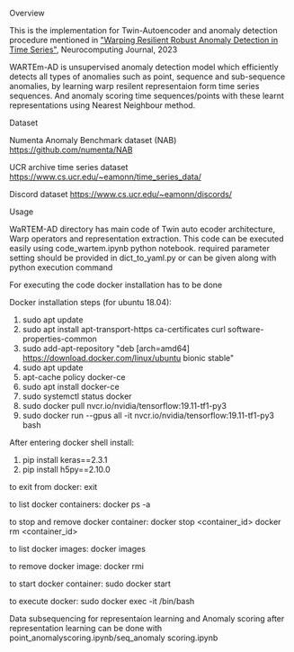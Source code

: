 Overview

This is the implementation for Twin-Autoencoder and anomaly detection procedure mentioned in 
<a href="https://www.sciencedirect.com/science/article/abs/pii/S0925231222011249">"Warping Resilient Robust Anomaly Detection in Time Series"</a>, Neurocomputing Journal, 2023


WARTEm-AD is unsupervised anomaly detection model which efficiently detects all types of anomalies such as point, sequence and sub-sequence anomalies, by learning warp resilent representaion form time series sequences. And anomaly scoring time sequences/points with these learnt representations using Nearest Neighbour method.

Dataset

Numenta Anomaly Benchmark dataset (NAB)
https://github.com/numenta/NAB

UCR archive time series dataset
https://www.cs.ucr.edu/~eamonn/time_series_data/

Discord dataset
https://www.cs.ucr.edu/~eamonn/discords/

Usage

WaRTEM-AD directory has main code of Twin auto ecoder architecture, Warp operators and representation extraction. This code can be executed easily using code_wartem.ipynb python notebook. required parameter setting should be provided in dict_to_yaml.py or can be given along with python execution command

For executing the code docker installation has to be done

Docker installation steps (for ubuntu 18.04):
1) sudo apt update
2) sudo apt install apt-transport-https ca-certificates curl software-properties-common
3) sudo add-apt-repository "deb [arch=amd64] https://download.docker.com/linux/ubuntu bionic stable"
4) sudo apt update
5) apt-cache policy docker-ce
6) sudo apt install docker-ce
7) sudo systemctl status docker
8) sudo docker pull nvcr.io/nvidia/tensorflow:19.11-tf1-py3
9) sudo docker run --gpus all -it nvcr.io/nvidia/tensorflow:19.11-tf1-py3 bash
   

After entering docker shell install:

1) pip install keras==2.3.1
2) pip install h5py==2.10.0

to exit from docker:
exit

to list docker containers:
docker ps -a

to stop and remove docker container:
docker stop <container_id>
docker rm <container_id>

to list docker images:
docker images

to remove docker image:
docker rmi <image id>

to start docker container:
sudo docker start <container id>

to execute docker:
sudo docker exec -it <container id> /bin/bash


Data subsequencing for representaion learning and Anomaly scoring after representation learning can be done with point_anomalyscoring.ipynb/seq_anomaly scoring.ipynb
